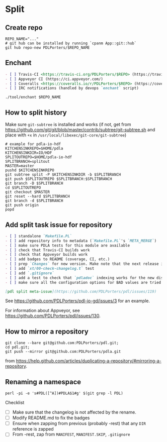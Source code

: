 # Split

## Create repo

```
REPO_NAME="..."
# git hub can be installed by running `cpanm App::git::hub`
git hub repo-new PDLPorters/$REPO_NAME
```

## Enchant

```markdown
- [ ] Travis-CI <https://travis-ci.org/PDLPorters/$REPO> (https://travis-ci.org/profile/PDLPorters)
- [ ] Appveyor CI (https://ci.appveyor.com/)
- [ ] Coveralls <https://coveralls.io/r/PDLPorters/$REPO> (https://coveralls.io/repos/new?name=PDLPorters)
- [ ] IRC notifications (handled by devops `enchant` script)
```

```shell
./tool/enchant $REPO_NAME
```

## How to split history
Make sure `git-subtree` is installed and works (if not, get from
https://github.com/git/git/blob/master/contrib/subtree/git-subtree.sh and place
with `+x` in `/usr/local/libexec/git-core/git-subtree`)
```shell
# example for pdla-io-hdf
KITCHENSINKREPO=$HOME/pdla
KITCHENSINKDIR=IO/HDF
SPLITOUTREPO=$HOME/pdla-io-hdf
SPLITBRANCH=splitout
MASTER=master
pushd $KITCHENSINKREPO
git subtree split -P $KITCHENSINKDIR -b $SPLITBRANCH
git push $SPLITOUTREPO $SPLITBRANCH:$SPLITBRANCH
git branch -D $SPLITBRANCH
cd $SPLITOUTREPO
git checkout $MASTER
git reset --hard $SPLITBRANCH
git branch -d $SPLITBRANCH
git push origin
popd
```

## Add split task issue for repository

```markdown
- [ ] standalone `Makefile.PL`
- [ ] add repository info to metadata (`Makefile.PL`'s `META_MERGE`)
- [ ] make sure PDLA tests for this module are available
- [ ] check that Travis-CI builds work
- [ ] check that Appveyor builds work
- [ ] add badges to README (coverage, CI, etc.)
- [ ] prep `Changes` for new version. Make note that the next release is its own repo and distro
- [ ] add `xt/00-check-changelog.t` test
- [ ] add `.gitignore`
- [ ] add a test to check that `pdladoc` indexing works for the new dist
- [ ] make sure all the configuration options for BAD values are tried by Travis-CI (settings are in `perldl.conf`)

[pdl split meta-issue](https://github.com/PDLPorters/pdl/issues/119)
```

See <https://github.com/PDLPorters/pdl-io-gd/issues/3> for an example.

For information about Appveyor, see <https://github.com/PDLPorters/pdl/issues/130>.

## How to mirror a repository

```shell
git clone --bare git@github.com:PDLPorters/pdl.git;
cd pdl.git;
git push --mirror git@github.com:PDLPorters/pdla.git
```

from <https://help.github.com/articles/duplicating-a-repository/#mirroring-a-repository>.

## Renaming a namespace

```shell
perl -pi -e 's#PDL([^A])#PDLA$1#g' $(git grep -l PDL)
```

Checklist

- [ ] Make sure that the changelog is not affected by the rename.
- [ ] Modify README.md to fix the badges
- [ ] Ensure when zapping from previous (probably -rest) that any `DIR` reference is zapped
- [ ] From -rest, zap from `MANIFEST`, `MANIFEST.SKIP`, `.gitignore`
